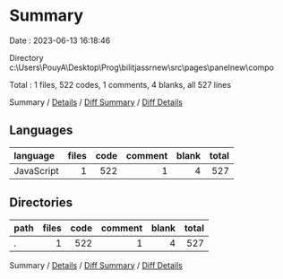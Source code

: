 # Summary

Date : 2023-06-13 16:18:46

Directory c:\\Users\\PouyA\\Desktop\\Prog\\bilitjassrnew\\src\\pages\\panelnew\\compo

Total : 1 files,  522 codes, 1 comments, 4 blanks, all 527 lines

Summary / [Details](details.md) / [Diff Summary](diff.md) / [Diff Details](diff-details.md)

## Languages
| language | files | code | comment | blank | total |
| :--- | ---: | ---: | ---: | ---: | ---: |
| JavaScript | 1 | 522 | 1 | 4 | 527 |

## Directories
| path | files | code | comment | blank | total |
| :--- | ---: | ---: | ---: | ---: | ---: |
| . | 1 | 522 | 1 | 4 | 527 |

Summary / [Details](details.md) / [Diff Summary](diff.md) / [Diff Details](diff-details.md)